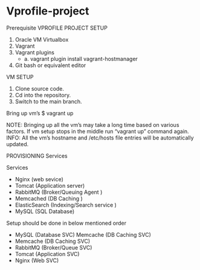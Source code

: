 # Vprofile-project

Prerequisite
VPROFILE PROJECT SETUP
1. Oracle VM Virtualbox
2. Vagrant
3. Vagrant plugins
    - a. vagrant plugin install vagrant-hostmanager
4. Git bash or equivalent editor


VM SETUP
1. Clone source code.
2. Cd into the repository.
3. Switch to the main branch.

Bring up vm’s
$ vagrant up

NOTE: Bringing up all the vm’s may take a long time based on various factors. If vm setup stops in the middle run “vagrant up” command again.
INFO: All the vm’s hostname and /etc/hosts file entries will be automatically updated.


PROVISIONING 
Services 

Services 
- Nginx (web sevice)
- Tomcat (Application server)
- RabbitMQ (Broker/Queuing Agent )
- Memcached (DB Caching )
- ElasticSearch (Indexing/Search service )
- MySQL (SQL Database)

Setup should be done in below mentioned order 
- MySQL (Database SVC) Memcache (DB Caching SVC)
- Memcache (DB Caching SVC)
- RabbitMQ (Broker/Queue SVC) 
- Tomcat (Application SVC) 
- Nginx (Web SVC) 

